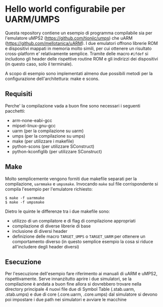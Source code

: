 # Hello world configurabile per UARM/UMPS

Questa repository contiene un esempio di programma compilabile sia per l'emulatore uMPS2 (https://github.com/tjonjic/umps) che uARM (https://github.com/mellotanica/uARM). 
I due emulatori offrono librerie ROM e dispositivi mappati in memoria molto simili, per cui ottenere un risultato cross-platform e' relativamente semplice. Tramite delle macro `#ifdef` si includono gli header delle rispettive routine ROM e gli indirizzi dei dispositivi (in questo caso, solo il terminale).

A scopo di esempio sono implementati almeno due possibili metodi per la configurazione dell'architettura: make e scons.

## Requisiti

Perche' la compilazione vada a buon fine sono necessari i seguenti pacchetti:

- arm-none-eabi-gcc
- mipsel-linux-gnu-gcc
- uarm (per la compilazione su uarm)
- umps (per la compilazione su umps)
- make (per utilizzare i makefile)
- python-scons (per utilizzare SConstruct)
- python-kconfiglib (per utilizzare SConstruct)

## Make

Molto semplicemente vengono forniti due makefile separati per la compilazione, `uarmmake` e `umpsmake`. Invocando `make` sul file corrispondente si compila l'esempio per l'emulatore richiesto:

```
$ make -f uarmmake
$ make -f umpsmake
```

Dietro le quinte le differenze tra i due makefile sono:

 - utilizzo di un compilatore e di flag di compilazione appropriati
 - compilazione di diverse librerie di base
 - inclusione di diversi header
 - definizione delle macro `TARGET_UMPS` o `TARGET_UARM` per ottenere un comportamento diverso (in questo semplice esempio la cosa si riduce all'includere degli header diversi)

## Esecuzione

Per l'esecuzione dell'esempio fare riferimento ai manuali di uARM e uMPS2, rispettivamente.
Serve innanzitutto aprire i due simulatori, se la compilazione è andata a buon fine allora si dovrebbero trovare nella directory principale 4 nuovi file due di Symbol Table (.stab.uarm, .stab.umps) e due di core (.core.uarm, .core.umps) dal simulatore si devono poi impostare i due path nei simulatori e avviare le macchine